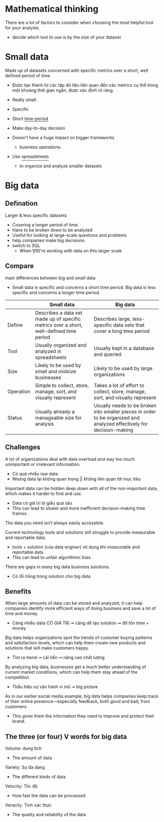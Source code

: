 <style>
[tooltip] {
    position: relative;
    padding-bottom: 0.25px;
    border-bottom: solid 1px;
    text-decoration: none;
}

[tooltip]::before {
    display: none;
    content: attr(title);
    background-color: #6fa2fa;
    justify-content: center;
    border-radius: 3px;
    width: max-content;
    position: absolute;
    bottom: 100%;
    left: 50%;
    transform: translateX(-50%);
    text-align: center;
    padding: 0.25rem;
    max-width: 160px;
    word-break: keep-all;
    font-size: 0.75rem;
}

[tooltip]:hover::before {
    display: block;
}

[underline] {
    padding-bottom: 0.25rem;
    border-bottom: solid 1px;
    text-decoration: none;
}
</style>

# Mathematical thinking
There are a lot of factors to consider when choosing the most helpful tool for your analysis.
- decide which tool to use is by the size of your dataset

# Small data
Made up of datasets concerned with specific metrics over a short, well defined period of time.
- Được tạo thành từ các tập dữ liệu liên quan đến các metrics cụ thể trong một khoảng thời gian ngắn, được xác định rõ ràng.
- Really small
- Specific
- Short <ins tooltip title="khoảng thời gian">time-period</ins>
- Make day-to-day decision

- Doesn't have a huge impact on bigger frameworks 
    - business operations.
- Use <ins underline>spreadsheets</ins> 
    - to organize and analyze smaller datasets

# Big data

## Defination

Larger & less specific datasets 
- Covering a longer period of time.
- Have to be broken down to be analyzed
- Useful for looking at large-scale questions and problems
- help companies make big decisions.
- switch to <ins underline>SQL</ins>
    - When you're working with data on this larger scale

## Compare
main differences between big and small data
- Small data is specific and concerns a short time period. Big data is less specific and concerns a longer time period.

|  | Small data | Big data |
|---|---|---|
| Define | Describes a data set made up of specific metrics over a short, well-defined time period | Describes large, less-specific data sets that cover a long time period |
| Tool | Usually organized and analyzed in spreadsheets | Usually kept in a database and queried |
| Size | Likely to be used by small and midsize businesses | Likely to be used by large organizations |
| Operation | Simple to collect, store, manage, sort, and visually represent | Takes a lot of effort to collect, store, manage, sort, and visually represent |
| Status | Usually already a manageable size for analysis | Usually needs to be broken into smaller pieces in order to be organized and analyzed effectively for decision-making |

## Challenges

A lot of organizations deal with data overload and way too much unimportant or irrelevant information.
- Có quá nhiều raw data
- Nhưng data lại không quan trọng || không liên quan tới mục tiêu

Important data can be hidden deep down with all of the non-important data, which makes it harder to find and use.
- Data có giá trị bị giấu quá sâu
- This can lead to slower and more inefficient decision-making time frames.

The data you need isn’t always easily accessible. 

Current technology tools and solutions still struggle to provide measurable and reportable data.
- tools + solution (của data enginer) vô dụng khi measurable and reportable data
- This can lead to unfair algorithmic bias. 

There are gaps in many big data business solutions.
- Có lỗi hổng trong solution cho big data

## Benefits

When large amounts of data can be stored and analyzed, it can help companies identify more efficient ways of doing business and save a lot of time and money.
- Càng nhiều data CÓ GIÁ TRỊ ➞ càng dễ tạo solution ➞ đỡ tốn time + money

Big data helps organizations spot the trends of customer buying patterns and satisfaction levels, which can help them create new products and solutions that will make customers happy.
- Tìm ra trend ➞ cải tiến ➞ nâng cao chất lượng 

By analyzing big data, businesses get a much better understanding of current market conditions, which can help them stay ahead of the competition.
- Thấu hiệu sự vận hành vi mô ➞ big picture

As in our earlier social media example, big data helps companies keep track of their online presence—especially feedback, both good and bad, from customers. 
- This gives them the information they need to improve and protect their brand.

## The three (or four) V words for big data

Volume: dung tích
- The amount of data

Variety: Sự đa dạng
- The different kinds of data

Velocity: Tốc độ
- How fast the data can be processed

Veracity: Tính xác thực
- The quality and reliability of the data
